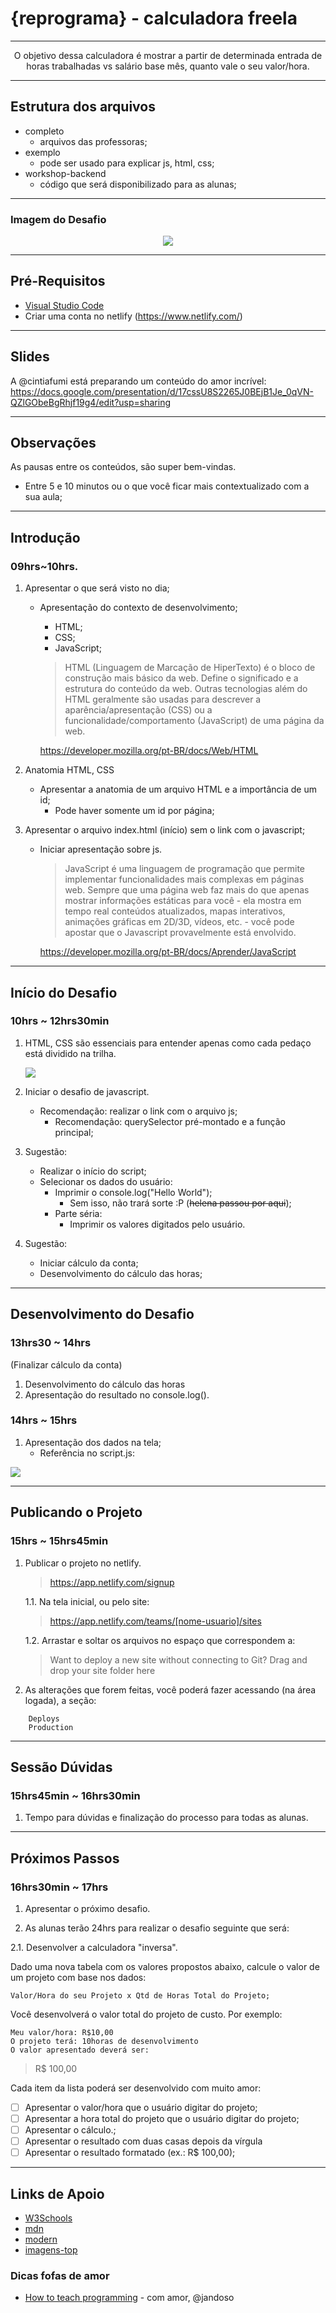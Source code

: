 # {reprograma} - calculadora freela

---

<p align="center">
  O objetivo dessa calculadora é mostrar a partir de determinada entrada de horas trabalhadas vs salário base mês, quanto vale o seu valor/hora.
</p>
  
---

## Estrutura dos arquivos

- completo	
	- arquivos das professoras;
- exemplo
	- pode ser usado para explicar js, html, css;
- workshop-backend
	- código que será disponibilizado para as alunas;

---

### Imagem do Desafio

<p align="center">
  <img src=".github/docs/fullpage.png"/>
</p>

--- 
  
## Pré-Requisitos

  - [Visual Studio Code](https://code.visualstudio.com/)
  - Criar uma conta no netlify (https://www.netlify.com/)

---

## Slides

A @cintiafumi está preparando um conteúdo do amor incrível:
https://docs.google.com/presentation/d/17cssU8S2265J0BEjB1Je_0qVN-QZlGObeBgRhjf19g4/edit?usp=sharing

---

## Observações

As pausas entre os conteúdos, são super bem-vindas.
- Entre 5 e 10 minutos ou o que você ficar mais contextualizado com a sua aula;

---

## Introdução

### 09hrs~10hrs.

1. Apresentar o que será visto no dia;
	- Apresentação do contexto de desenvolvimento;
		- HTML;
		- CSS;
		- JavaScript;
		
		> HTML (Linguagem de Marcação de HiperTexto) é o bloco de construção mais básico da web. Define o significado e a estrutura do conteúdo da web. Outras tecnologias além do HTML geralmente são usadas para descrever a aparência/apresentação (CSS) ou a funcionalidade/comportamento (JavaScript) de uma página da web.

		https://developer.mozilla.org/pt-BR/docs/Web/HTML

2. Anatomia HTML, CSS
	- Apresentar a anatomia de um arquivo HTML e a importância de um id;
		- Pode haver somente um id por página;

3. Apresentar o arquivo index.html (início) sem o link com o javascript;
	- Iniciar apresentação sobre js.

		> JavaScript é uma linguagem de programação que permite implementar funcionalidades mais complexas em páginas web. Sempre que uma página web faz mais do que apenas mostrar informações estáticas para você - ela mostra em tempo real conteúdos atualizados, mapas interativos, animações gráficas em 2D/3D, vídeos, etc. -  você pode apostar que o Javascript provavelmente está envolvido.

		https://developer.mozilla.org/pt-BR/docs/Aprender/JavaScript

---

## Início do Desafio

### 10hrs ~ 12hrs30min

1. HTML, CSS são essenciais para entender apenas como cada pedaço está dividido na trilha.

	![](.github/docs/deadpool.gif)

2. Iniciar o desafio de javascript.
	- Recomendação: realizar o link com o arquivo js;
		- Recomendação: querySelector pré-montado e a função principal;
3. Sugestão: 
	- Realizar o início do script;
	- Selecionar os dados do usuário:
		- Imprimir o console.log("Hello World");
			- Sem isso, não trará sorte :P (~~helena passou por aqui~~);
		- Parte séria:
			- Imprimir os valores digitados pelo usuário.
4. Sugestão:
	- Iniciar cálculo da conta;
	- Desenvolvimento do cálculo das horas;

---

## Desenvolvimento do Desafio

### 13hrs30 ~ 14hrs

(Finalizar cálculo da conta)

1. Desenvolvimento do cálculo das horas
2. Apresentação do resultado no console.log().

### 14hrs ~ 15hrs

1. Apresentação dos dados na tela;
	- Referência no script.js:

<img src=".github/docs/calculator.png"/>

---

## Publicando o Projeto

### 15hrs ~ 15hrs45min

1. Publicar o projeto no netlify.

	> https://app.netlify.com/signup

	1.1. Na tela inicial, ou pelo site: 

	> https://app.netlify.com/teams/[nome-usuario]/sites

	1.2. Arrastar e soltar os arquivos no espaço que correspondem a:

	> Want to deploy a new site without connecting to Git? Drag and drop your site folder here

2. As alterações que forem feitas, você poderá fazer acessando (na área logada), a seção:
``` 
	Deploys
	Production
```

---

## Sessão Dúvidas

### 15hrs45min ~ 16hrs30min

1. Tempo para dúvidas e finalização do processo para todas as alunas.

---

## Próximos Passos

### 16hrs30min ~ 17hrs

1. Apresentar o próximo desafio.

2. As alunas terão 24hrs para realizar o desafio seguinte que será:

2.1. Desenvolver a calculadora "inversa".

Dado uma nova tabela com os valores propostos abaixo, calcule o valor de um projeto com base nos dados:

```
Valor/Hora do seu Projeto x Qtd de Horas Total do Projeto;
```

Você desenvolverá o valor total do projeto de custo. Por exemplo:

```
Meu valor/hora: R$10,00
O projeto terá: 10horas de desenvolvimento
O valor apresentado deverá ser: 
```
> R$ 100,00

Cada item da lista poderá ser desenvolvido com muito amor:
- [ ] Apresentar o valor/hora que o usuário digitar do projeto;
- [ ] Apresentar a hora total do projeto que o usuário digitar do projeto;
- [ ] Apresentar o cálculo.;
- [ ] Apresentar o resultado com duas casas depois da vírgula
- [ ] Apresentar o resultado formatado (ex.: R$ 100,00);

---

## Links de Apoio

- [W3Schools](https://www.w3schools.com/js/)
- [mdn](https://developer.mozilla.org/en-US/docs/Web/JavaScript)
- [modern](https://javascript.info/)
- [imagens-top](https://stories.freepik.com/amico)

### Dicas fofas de amor

- [How to teach programming](https://www.youtube.com/watch?v=g1ib43q3uXQ) - com amor, @jandoso

